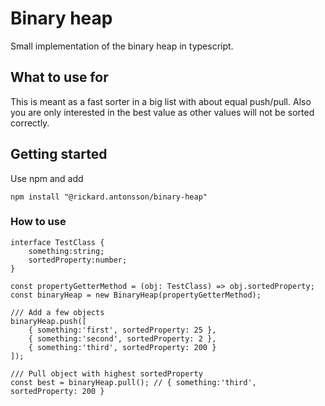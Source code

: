 # Binary heap

Small implementation of the binary heap in typescript.

## What to use for

This is meant as a fast sorter in a big list with about equal push/pull.
Also you are only interested in the best value as other values will not be sorted correctly.

## Getting started

Use npm and add

```
npm install "@rickard.antonsson/binary-heap"
```

### How to use

```
interface TestClass {
	something:string;
	sortedProperty:number;
}

const propertyGetterMethod = (obj: TestClass) => obj.sortedProperty;
const binaryHeap = new BinaryHeap(propertyGetterMethod);

/// Add a few objects
binaryHeap.push([
	{ something:'first', sortedProperty: 25 },
	{ something:'second', sortedProperty: 2 },
	{ something:'third', sortedProperty: 200 }
]);

/// Pull object with highest sortedProperty
const best = binaryHeap.pull(); // { something:'third', sortedProperty: 200 }
```
